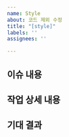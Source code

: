 ```yaml
---
name: Style
about: 코드 제외 수정
title: "[style]"
labels: ''
assignees: ''

---
```


## 이슈 내용

## 작업 상세 내용

## 기대 결과
